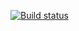 [![Build status](https://ci.appveyor.com/api/projects/status/n2impr5pfs87cu80?svg=true)](https://ci.appveyor.com/project/SurfDRED/bdd)